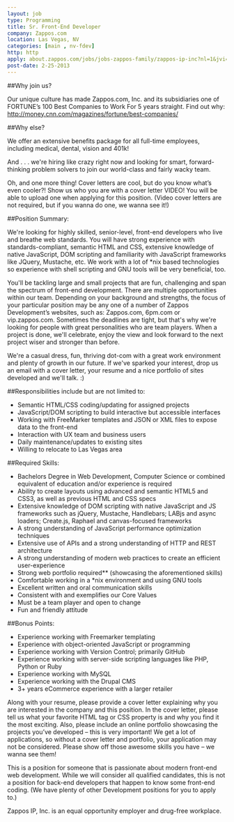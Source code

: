 ```yaml
---
layout: job
type: Programming
title: Sr. Front-End Developer
company: Zappos.com
location: Las Vegas, NV
categories: [main , nv-fdev]
http: http
apply: about.zappos.com/jobs/jobs-zappos-family/zappos-ip-inc?nl=1&jvi=odRPWfwz,Job
post-date: 2-25-2013
---
```


##Why join us?

Our unique culture has made Zappos.com, Inc. and its subsidiaries one of FORTUNE’s 100 Best Companies to Work For 5 years straight. Find out why: <http://money.cnn.com/magazines/fortune/best-companies/>

##Why else? 

We offer an extensive benefits package for all full-time employees, including medical, dental, vision and 401k!
 
And . . . we're hiring like crazy right now and looking for smart, forward-thinking problem solvers to join our world-class and fairly wacky team.

Oh, and one more thing! Cover letters are cool, but do you know what’s even cooler?! Show us who you are with a cover letter VIDEO! You will be able to upload one when applying for this position. (Video cover letters are not required, but if you wanna do one, we wanna see it!)

##Position Summary:

We're looking for highly skilled, senior-level, front-end developers who live and breathe web standards. You will have strong experience with standards-compliant, semantic HTML and CSS, extensive knowledge of native JavaScript, DOM scripting and familiarity with JavaScript frameworks like JQuery, Mustache, etc. We work with a lot of *nix based technologies so experience with shell scripting and GNU tools will be very beneficial, too.

You'll be tackling large and small projects that are fun, challenging and span the spectrum of front-end development.  There are multiple opportunities within our team. Depending on your background and strengths, the focus of your particular position may be any one of a number of Zappos Development’s websites, such as: Zappos.com, 6pm.com or vip.zappos.com.  Sometimes the deadlines are tight, but that's why we're looking for people with great personalities who are team players. When a project is done, we'll celebrate, enjoy the view and look forward to the next project wiser and stronger than before.

We're a casual dress, fun, thriving dot-com with a great work environment and plenty of growth in our future. If we've sparked your interest, drop us an email with a cover letter, your resume and a nice portfolio of sites developed and we'll talk. :)

##Responsibilities include but are not limited to:

* Semantic HTML/CSS coding/updating for assigned projects
* JavaScript/DOM scripting to build interactive but accessible interfaces
* Working with FreeMarker templates and JSON or XML files to expose data to the front-end
* Interaction with UX team and business users
* Daily maintenance/updates to existing sites
* Willing to relocate to Las Vegas area


##Required Skills:

* Bachelors Degree in Web Development, Computer Science or combined equivalent of education and/or experience is required  
* Ability to create layouts using advanced and semantic HTML5 and CSS3, as well as previous HTML and CSS specs
* Extensive knowledge of DOM scripting with native JavaScript and JS frameworks such as jQuery, Mustache, Handlebars; LABjs and async loaders; Create.js, Raphael and canvas-focused frameworks
* A strong understanding of JavaScript performance optimization techniques
* Extensive use of APIs and a strong understanding of HTTP and REST architecture
* A strong understanding of modern web practices to create an efficient user-experience
* Strong web portfolio required** (showcasing the aforementioned skills)
* Comfortable working in a *nix environment and using GNU tools 
* Excellent written and oral communication skills
* Consistent with and exemplifies our Core Values
* Must be a team player and open to change
* Fun and friendly attitude


##Bonus Points:

* Experience working with Freemarker templating
* Experience with object-oriented JavaScript or programming
* Experience working with Version Control; primarily GitHub
* Experience working with server-side scripting languages like PHP, Python or Ruby
* Experience working with MySQL
* Experience working with the Drupal CMS
* 3+ years eCommerce experience with a larger retailer

Along with your resume, please provide a cover letter explaining why you are interested in the company and this position. In the cover letter, please tell us what your favorite HTML tag or CSS property is and why you find it the most exciting. Also, please include an online portfolio showcasing the projects you’ve developed – this is very important! We get a lot of applications, so without a cover letter and portfolio, your application may not be considered. Please show off those awesome skills you have – we wanna see them!

This is a position for someone that is passionate about modern front-end web development. While we will consider all qualified candidates, this is not a position for back-end developers that happen to know some front-end coding. (We have plenty of other Development positions for you to apply to.)
 

Zappos IP, Inc. is an equal opportunity employer and drug-free workplace.